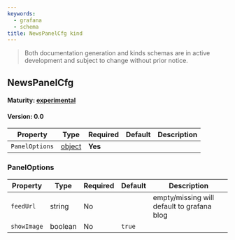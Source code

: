 ```yaml
---
keywords:
  - grafana
  - schema
title: NewsPanelCfg kind
---
```

> Both documentation generation and kinds schemas are in active development and subject to change without prior notice.

## NewsPanelCfg

#### Maturity: [experimental](../../../maturity/#experimental)
#### Version: 0.0



| Property       | Type                    | Required | Default | Description |
|----------------|-------------------------|----------|---------|-------------|
| `PanelOptions` | [object](#paneloptions) | **Yes**  |         |             |

### PanelOptions

| Property    | Type    | Required | Default | Description                                |
|-------------|---------|----------|---------|--------------------------------------------|
| `feedUrl`   | string  | No       |         | empty/missing will default to grafana blog |
| `showImage` | boolean | No       | `true`  |                                            |


